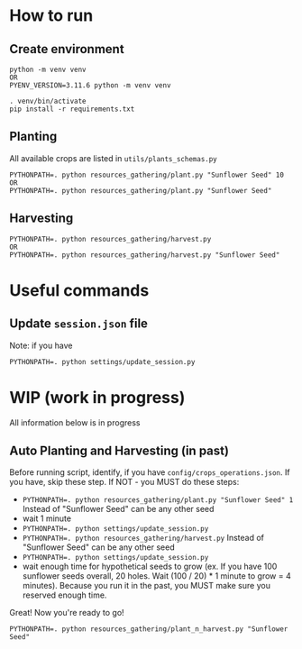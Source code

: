 # How to run

## Create environment
```
python -m venv venv 
OR 
PYENV_VERSION=3.11.6 python -m venv venv

. venv/bin/activate
pip install -r requirements.txt
```

## Planting
All available crops are listed in `utils/plants_schemas.py`
```
PYTHONPATH=. python resources_gathering/plant.py "Sunflower Seed" 10
OR
PYTHONPATH=. python resources_gathering/plant.py "Sunflower Seed"
```

## Harvesting
```
PYTHONPATH=. python resources_gathering/harvest.py
OR 
PYTHONPATH=. python resources_gathering/harvest.py "Sunflower Seed"
```

# Useful commands

## Update `session.json` file
Note: if you have
```
PYTHONPATH=. python settings/update_session.py
```

# WIP (work in progress)
All information below is in progress

## Auto Planting and Harvesting (in past)
Before running script, identify, if you have `config/crops_operations.json`. If you have, skip these step. If NOT - you MUST do these steps:
- `PYTHONPATH=. python resources_gathering/plant.py "Sunflower Seed" 1` Instead of "Sunflower Seed" can be any other seed
- wait 1 minute
- `PYTHONPATH=. python settings/update_session.py`
- `PYTHONPATH=. python resources_gathering/harvest.py` Instead of "Sunflower Seed" can be any other seed  
- `PYTHONPATH=. python settings/update_session.py`
- wait enough time for hypothetical seeds to grow (ex. If you have 100 sunflower seeds overall, 20 holes. Wait (100 / 20) * 1 minute to grow = 4 minutes). Because you run it in the past, you MUST make sure you reserved enough time.

Great! Now you're ready to go!
```
PYTHONPATH=. python resources_gathering/plant_n_harvest.py "Sunflower Seed"
```
